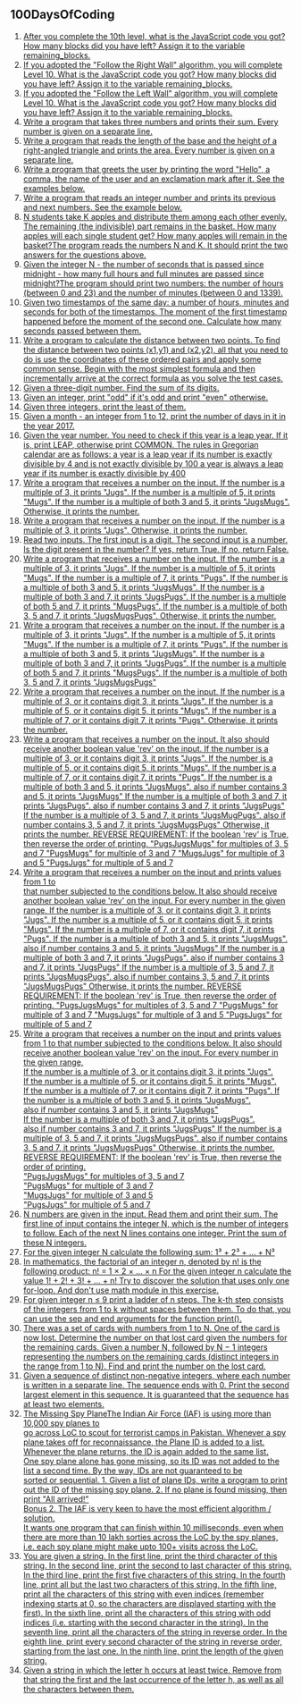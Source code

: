 ## 100DaysOfCoding
1. [After you complete the 10th level, what is the JavaScript code you got? How many blocks did you have left? 
Assign it to the variable remaining_blocks.](Day1.md)
2. [If you adopted the "Follow the Right Wall" algorithm, you will complete Level 10. 
What is the JavaScript code you got? How many blocks did you have left? 
Assign it to the variable remaining_blocks.](Day2.md)
3. [If you adopted the "Follow the Left Wall" algorithm, you will complete Level 10. 
What is the JavaScript code you got? How many blocks did you have left? 
Assign it to the variable remaining_blocks.](Day3.md)
4. [Write a program that takes three numbers and prints their sum. Every number is given on a separate line.](Day4.md)
5. [Write a program that reads the length of the base and the height of a right-angled triangle and prints the area. Every number is given on a separate line.](Day5.md)
6. [Write a program that greets the user by printing the word "Hello", a comma, the name of the user and an exclamation mark after it. See the examples below.](Day6.md)
7. [Write a program that reads an integer number and prints its previous and next numbers. See the example below.](Day7.md)
8. [N students take K apples and distribute them among each other evenly. The remaining (the indivisible) part remains in the basket. How many apples will each single student get? How many apples will remain in the basket?The program reads the numbers N and K. It should print the two answers for the questions above.](Day8.md)
9. [Given the integer N - the number of seconds that is passed since midnight - how many full hours and full minutes are passed since midnight?The program should print two numbers: the number of hours (between 0 and 23) and the number of minutes (between 0 and 1339).](Day9.md)
10. [Given two timestamps of the same day: a number of hours, minutes and seconds for both of the timestamps. The moment of the first timestamp happened before the moment of the second one. Calculate how many seconds passed between them.](Day10.md)
11. [Write a program to calculate the distance between two points.
To find the distance between two points (x1,y1) and (x2,y2), all that you need to do is use the coordinates of these ordered pairs and apply some common sense. Begin with the most simplest formula and then incrementally arrive at the correct formula as you solve the test cases.](Day11.md)
12. [Given a three-digit number. Find the sum of its digits.](Day12.md)
13. [Given an integer, print "odd" if it's odd and print "even" otherwise.](Day13.md)
14. [Given three integers, print the least of them.](Day14.md)
15. [Given a month - an integer from 1 to 12, print the number of days in it in the year 2017.](Day15.md)
16. [Given the year number. You need to check if this year is a leap year. If it is, print LEAP, otherwise print COMMON.
The rules in Gregorian calendar are as follows:
a year is a leap year if its number is exactly divisible by 4 and is not exactly divisible by 100
a year is always a leap year if its number is exactly divisible by 400](Day16.md)
17. [Write a program that receives a number on the input.
If the number is a multiple of 3, it prints "Jugs". 
If the number is a multiple of 5, it prints "Mugs".
If the number is a multiple of both 3 and 5, it prints "JugsMugs".
Otherwise, it prints the number.](Day17.md)
18. [Write a program that receives a number on the input.
If the number is a multiple of 3, it prints "Jugs". 
Otherwise, it prints the number.](Day18.md)
19. [Read two inputs. 
The first input is a digit. 
The second input is a number. 
Is the digit present in the number? If yes, return True.
If no, return False.](Day19.md)
20. [Write a program that receives a number on the input.
If the number is a multiple of 3, it prints "Jugs". 
If the number is a multiple of 5, it prints "Mugs".
If the number is a multiple of 7, it prints "Pugs".
If the number is a multiple of both 3 and 5, it prints "JugsMugs".
If the number is a multiple of both 3 and 7, it prints "JugsPugs".
If the number is a multiple of both 5 and 7, it prints "MugsPugs".
If the number is a multiple of both 3, 5 and 7, it prints "JugsMugsPugs".
Otherwise, it prints the number.](Day20.md)
21. [Write a program that receives a number on the input.
   If the number is a multiple of 3, it prints "Jugs". 
   If the number is a multiple of 5, it prints "Mugs".
   If the number is a multiple of 7, it prints "Pugs".
   If the number is a multiple of both 3 and 5, it prints "JugsMugs".
   If the number is a multiple of both 3 and 7, it prints "JugsPugs".
   If the number is a multiple of both 5 and 7, it prints "MugsPugs".
   If the number is a multiple of both 3, 5 and 7, it prints "JugsMugsPugs"](Day21.md)
22. [Write a program that receives a number on the input.
   If the number is a multiple of 3, or it contains digit 3, it prints "Jugs". 
   If the number is a multiple of 5, or it contains digit 5, it prints "Mugs".
   If the number is a multiple of 7, or it contains digit 7, it prints "Pugs".
  Otherwise, it prints the number.](Day22.md)
23. [Write a program that receives a number on the input.
It also should receive another boolean value 'rev' on the input. 
  If the number is a multiple of 3, or it contains digit 3, it prints "Jugs". 
  If the number is a multiple of 5, or it contains digit 5, it prints "Mugs".
  If the number is a multiple of 7, or it contains digit 7, it prints "Pugs".
  If the number is a multiple of both 3 and 5, it prints "JugsMugs".
  also if number contains 3 and 5, it prints "JugsMugs"
  If the number is a multiple of both 3 and 7, it prints "JugsPugs".
  also if number contains 3 and 7, it prints "JugsPugs"
  If the number is a multiple of 3, 5 and 7, it prints "JugsMugPugs".
  also if number contains 3, 5 and 7, it prints "JugsMugsPugs"
Otherwise, it prints the number.
REVERSE REQUIREMENT:
If the boolean 'rev' is True, then reverse the order of printing. 
   "PugsJugsMugs" for multiples of 3, 5 and 7
   "PugsMugs" for multiple of 3 and 7
   "MugsJugs" for multiple of 3 and 5 
   "PugsJugs" for multiple of 5 and 7](Day23.md)
24. [Write a program that receives a number on the input and prints values from 1 to   
that number subjected to the conditions below. 
It also should receive another boolean value 'rev' on the input. 
For every number in the given range, 
If the number is a multiple of 3, or it contains digit 3, it prints "Jugs". 
If the number is a multiple of 5, or it contains digit 5, it prints "Mugs".
If the number is a multiple of 7, or it contains digit 7, it prints "Pugs".
If the number is a multiple of both 3 and 5, it prints "JugsMugs".
also if number contains 3 and 5, it prints "JugsMugs"
If the number is a multiple of both 3 and 7, it prints "JugsPugs".
also if number contains 3 and 7, it prints "JugsPugs"
If the number is a multiple of 3, 5 and 7, it prints "JugsMugsPugs".
also if number contains 3, 5 and 7, it prints "JugsMugsPugs"
Otherwise, it prints the number.
REVERSE REQUIREMENT:
If the boolean 'rev' is True, then reverse the order of printing. 
   "PugsJugsMugs" for multiples of 3, 5 and 7
   "PugsMugs" for multiple of 3 and 7
   "MugsJugs" for multiple of 3 and 5 
   "PugsJugs" for multiple of 5 and 7](Day24.md)
25. [Write a program that receives a number on the input and prints values from 1 to that number subjected to the conditions below. 
It also should receive another boolean value 'rev' on the input. 
For every number in the given range,   
If the number is a multiple of 3, or it contains digit 3, it prints "Jugs".   
If the number is a multiple of 5, or it contains digit 5, it prints "Mugs".  
If the number is a multiple of 7, or it contains digit 7, it prints "Pugs".
If the number is a multiple of both 3 and 5, it prints "JugsMugs".        
also if number contains 3 and 5, it prints "JugsMugs"  
If the number is a multiple of both 3 and 7, it prints "JugsPugs".        
also if number contains 3 and 7, it prints "JugsPugs"
If the number is a multiple of 3, 5 and 7, it prints "JugsMugsPugs".
also if number contains 3, 5 and 7, it prints "JugsMugsPugs"
Otherwise, it prints the number.
REVERSE REQUIREMENT:
If the boolean 'rev' is True, then reverse the order of printing.    
"PugsJugsMugs" for multiples of 3, 5 and 7   
"PugsMugs" for multiple of 3 and 7   
"MugsJugs" for multiple of 3 and 5    
"PugsJugs" for multiple of 5 and 7](Day25.md)
26. [N numbers are given in the input. Read them and print their sum.
The first line of input contains the integer N, which is the number of integers to follow. Each of the next N lines contains one integer. Print the sum of these N integers.](Day26.md)
27. [For the given integer N calculate the following sum:
1³ + 2³ + ... + N³](Day27.md)
28. [In mathematics, the factorial of an integer n, denoted by n! is the following product:
n! = 1 × 2 × … × n
For the given integer n calculate the value 
1! + 2! + 3! + ... + n!
Try to discover the solution that uses only one for-loop. And don't use math module in this exercise.](Day28.md)
29. [For given integer n ≤ 9 print a ladder of n steps. The k-th step consists of the integers from 1 to k without spaces between them.
To do that, you can use the sep and end arguments for the function print().](Day29.md)
30. [There was a set of cards with numbers from 1 to N. One of the card is now lost. Determine the number on that lost card given the numbers for the remaining cards.
Given a number N, followed by N − 1 integers representing the numbers on the remaining cards (distinct integers in the range from 1 to N). Find and print the number on the lost card.](Day30.md)
31. [Given a sequence of distinct non-negative integers, where each number is written in a separate line. The sequence ends with 0. Print the second largest element in this sequence. It is guaranteed that the sequence has at least two elements.](Day31.md)
32. [The Missing Spy PlaneThe Indian Air Force (IAF)  is using more than 10,000 spy planes to  
go across LoC to scout for terrorist camps in Pakistan. Whenever a spy   
plane takes off for reconnaissance, the Plane ID is added to a list.  
Whenever the plane returns, the ID is again added to the same list.   
One spy plane alone has gone missing, so its ID was not added to the  
list a second time.  By the way, IDs are not guaranteed to be  
sorted or sequential.   1. Given a list of plane IDs, write a program to print out the ID of 
the missing spy plane. 2. If no plane is found missing, then print "All arrived!"  
Bonus 2. The IAF is very keen to have the most efficient algorithm / solution.   
It wants one program that can finish within 10 milliseconds, even when   
there are more than 10 lakh sorties across the LoC by the spy planes,  
i.e. each spy plane might make upto 100+  visits across the LoC.](Day32.md) 
33. [You are given a string.
In the first line, print the third character of this string.
In the second line, print the second to last character of this string.
In the third line, print the first five characters of this string.
In the fourth line, print all but the last two characters of this string.
In the fifth line, print all the characters of this string with even indices (remember indexing starts at 0, so the characters are displayed starting with the first).
In the sixth line, print all the characters of this string with odd indices (i.e. starting with the second character in the string).
In the seventh line, print all the characters of the string in reverse order.
In the eighth line, print every second character of the string in reverse order, starting from the last one.
In the ninth line, print the length of the given string.](Day33.md)
34. [Given a string in which the letter h occurs at least twice. Remove from that string the first and the last occurrence of the letter h, as well as all the characters between them.](Day34.md)


















